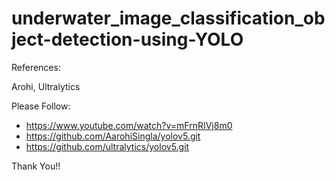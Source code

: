 # underwater_image_classification_object-detection-using-YOLO

References:

Arohi, Ultralytics

Please Follow: 
- https://www.youtube.com/watch?v=mFrnRIVj8m0
- https://github.com/AarohiSingla/yolov5.git
- https://github.com/ultralytics/yolov5.git


Thank You!!
